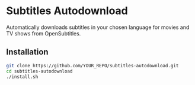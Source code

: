 # Subtitles Autodownload

Automatically downloads subtitles in your chosen language for movies and TV shows from OpenSubtitles.

## Installation

```bash
git clone https://github.com/YOUR_REPO/subtitles-autodownload.git
cd subtitles-autodownload
./install.sh
